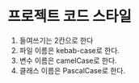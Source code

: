 # 프로젝트 코드 스타일 
1. 들여쓰기는 2칸으로 한다
2. 파일 이름은 kebab-case로 한다.
3. 변수 이름은 camelCase로 한다.
4. 클래스 이름은 PascalCase로 한다.

